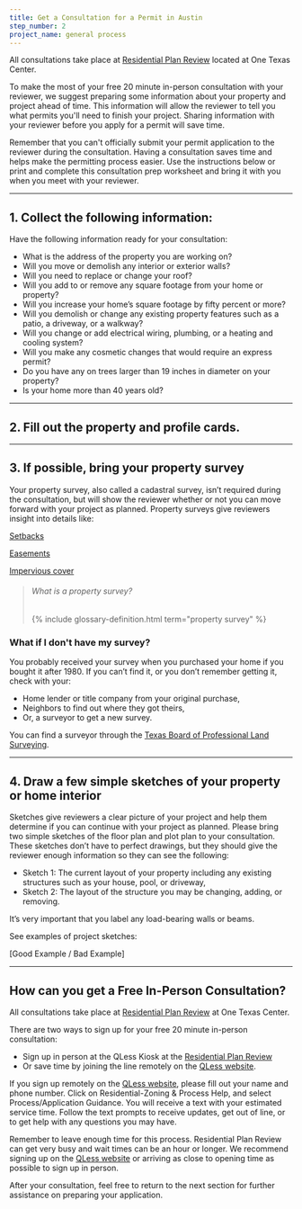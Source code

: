 ```yaml
---
title: Get a Consultation for a Permit in Austin
step_number: 2
project_name: general process
---
```



All consultations take place at [Residential Plan Review](/contact/#residential-plan-review) located at One Texas Center. 

To make the most of your free 20 minute in-person consultation with your reviewer, we suggest preparing some information about your property and project ahead of time. This information will allow the reviewer to tell you what permits you'll need to finish your project. Sharing information with your reviewer before you apply for a permit will save time.

Remember that you can't officially submit your permit application to the reviewer during the consultation. Having a consultation saves time and helps make the permitting process easier. Use the instructions below or print and complete this consultation prep worksheet and bring it with you when you meet with your reviewer.

---

## 1. Collect the following information:

Have the following information ready for your consultation:

* What is the address of the property you are working on?
* Will you move or demolish any interior or exterior walls?
* Will you need to replace or change your roof?
* Will you add to or remove any square footage from your home or property?
* Will you increase your home’s square footage by fifty percent or more?
* Will you demolish or change any existing property features such as a patio, a driveway, or a walkway?
* Will you change or add electrical wiring, plumbing, or a heating and cooling system?
* Will you make any cosmetic changes that would require an express permit?
* Do you have any on trees larger than 19 inches in diameter on your property?
* Is your home more than 40 years old?

---

## 2. Fill out the property and profile cards. 

---

## 3. If possible, bring your property survey

Your property survey, also called a cadastral survey, isn’t required during the consultation, but will show the reviewer whether or not you can move forward with your project as planned. Property surveys give reviewers insight into details like:

[Setbacks](/resources/glossary/setback)

[Easements](/resources/glossary/easement)

[Impervious cover](/resources/glossary/impervious-cover)

> ###### What is a property survey?
>
> {% include glossary-definition.html term="property survey" %}

### What if I don't have my survey?

You probably received your survey when you purchased your home if you bought it after 1980. If you can’t find it, or you don’t remember getting it, check with your:

* Home lender or title company from your original purchase,
* Neighbors to find out where they got theirs,
* Or, a surveyor to get a new survey.

You can find a surveyor through the [Texas Board of Professional Land Surveying](http://txls.texas.gov).

---

## 4. Draw a few simple sketches of your property or home interior

Sketches give reviewers a clear picture of your project and help them determine if you can continue with your project as planned. Please bring two simple sketches of the floor plan and plot plan to your consultation. These sketches don’t have to perfect drawings, but they should give the reviewer enough information so they can see the following:

* Sketch 1: The current layout of your property including any existing structures such as your house, pool, or driveway,
* Sketch 2: The layout of the structure you may be changing, adding, or removing.

It’s very important that you label any load-bearing walls or beams.

See examples of project sketches:

[Good Example / Bad Example]

---

## How can you get a Free In-Person Consultation?

All consultations take place at [Residential Plan Review](/contact/#residential-plan-review)&nbsp;at One Texas Center. 

There are two ways to sign up for your free 20 minute in-person consultation:

* Sign up in person at the QLess Kiosk at the [Residential Plan Review](/contact/#residential-plan-review)
* Or save time by joining the line remotely on the [QLess website](https://kiosk.qless.com/kiosk/app/home/19062?queues=63813,65072,64852,64862,66812).

If you sign up remotely on the [QLess website](https://kiosk.qless.com/kiosk/app/home/19062?queues=63813,65072,64852,64862,66812), please fill out your name and phone number. Click on Residential-Zoning & Process Help, and select Process/Application Guidance. You will receive a text with your estimated service time. Follow the text prompts to receive updates, get out of line, or to get help with any questions you may have.

Remember to leave enough time for this process. Residential Plan Review can get very busy and wait times can be an hour or longer. We recommend signing up on the [QLess website](https://kiosk.qless.com/kiosk/app/home/19062?queues=63813,65072,64852,64862,66812) or arriving as close to opening time as possible to sign up in person.

After your consultation, feel free to return to the next section for further assistance on preparing your application.